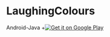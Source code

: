 # LaughingColours
Android-Java
+[![Get it on Google Play](https://buttercup.pw/static/img/googleplay.svg)](https://play.google.com/store/apps/details?id=com.trycatch.laughterstation)
